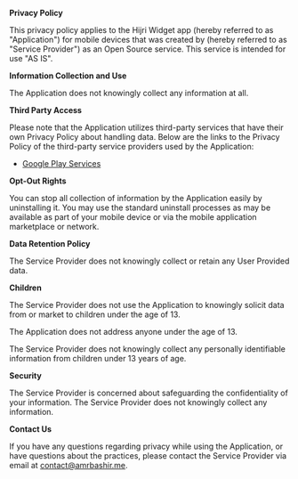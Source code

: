 **Privacy Policy**

This privacy policy applies to the Hijri Widget app (hereby referred to as "Application") for mobile devices that was created by (hereby referred to as "Service Provider") as an Open Source service. This service is intended for use "AS IS".

**Information Collection and Use**

The Application does not knowingly collect any information at all.

**Third Party Access**

Please note that the Application utilizes third-party services that have their own Privacy Policy about handling data. Below are the links to the Privacy Policy of the third-party service providers used by the Application:

- [Google Play Services](https://www.google.com/policies/privacy/)

**Opt-Out Rights**

You can stop all collection of information by the Application easily by uninstalling it. You may use the standard uninstall processes as may be available as part of your mobile device or via the mobile application marketplace or network.

**Data Retention Policy**

The Service Provider does not knowingly collect or retain any User Provided data.

**Children**

The Service Provider does not use the Application to knowingly solicit data from or market to children under the age of 13.

The Application does not address anyone under the age of 13.

The Service Provider does not knowingly collect any personally identifiable information from children under 13 years of age.

**Security**

The Service Provider is concerned about safeguarding the confidentiality of your information. The Service Provider does not knowingly collect any information.

**Contact Us**

If you have any questions regarding privacy while using the Application, or have questions about the practices, please contact the Service Provider via email at contact@amrbashir.me.
